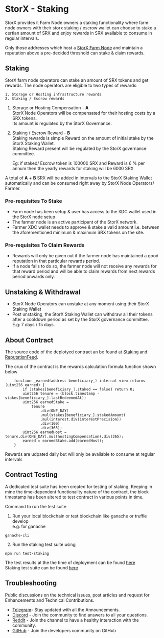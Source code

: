 # StorX - Staking

StorX provides it Farm Node owners a staking functionality where farm node owners with their storx staking / escrow wallet can choose to stake a certian amount of SRX and enjoy rewards in SRX available to consume in regular intervals.

Only those addresses which host a [StorX Farm Node](https://storx.tech/host-node.html) and maintain a reputation above a pre-decided threshold can stake & claim rewards.


## Staking

StorX farm node operators can stake an amount of SRX tokens and get rewards. The node operators are eligible to two types of rewards:

    1. Storage or Hosting infrastructure rewards
    2. Staking / Escrow rewards  

1. Storage or Hosting Compensation - **A**  
    StorX Node Operators will be compensated for their hosting costs by a SRX tokens.  
    Its amount is regulated by the StorX Governance.

2. Staking / Escrow Reward - **B**  
    Staking rewards is simple Reward on the amount of initial stake by the StorX Staking Wallet.  
    Staking Reward present will be regulated by the StorX governance committee.  
      
    Eg: if staked/ Escrow token is 100000 SRX and Reward is 6 % per annum then the yearly rewards for staking will be 6000 SRX

A total of **A** + **B** SRX will be added in intervals to the StorX Staking Wallet automatically and can be consumed right away by StorX Node Operators/ Farmer.  
  
  
  
### Pre-requisites To Stake

 - Farm node has been setup & user has access to the XDC wallet used in the StorX node setup 
 - The farmer node is an active participant of the StorX network. 
 - Farmer XDC wallet needs to approve & stake a valid amount i.e. between the aforementioned minimum & maximum SRX tokens on the site.

### Pre-requisites To Claim Rewards

 - Rewards will only be given out if the farmer node has maintained a good reputation in that particular rewards period.
 - If a node fails to do so, the farmer node will not receive any rewards for that reward period and will be able to claim rewards from next rewards period onwards only.


## Unstaking & Withdrawal

 - StorX Node Operators can unstake at any moment using their StorX Staking Wallet  
 - Post unstaking, the StorX Staking Wallet can withdraw all their tokens after a cooldown period as set by the StorX governance committee.  
 E.g: 7 days / 15 days.


## About Contract

The source code of the deplotyed contract an be found at [Staking](./flats/Staking.flat.sol) and [ReputationFeed](./flats/ReputationFeed.flat.sol).

The crux of the contract is the rewards calculation formula function shown below

```
    function _earned(address beneficiary_) internal view returns (uint256 earned) {
        if (stakes[beneficiary_].staked == false) return 0;
        uint256 tenure = (block.timestamp - stakes[beneficiary_].lastRedeemedAt);
        uint256 earnedStake =
            tenure
                .div(ONE_DAY)
                .mul(stakes[beneficiary_].stakedAmount)
                .mul(interest.div(interestPrecision))
                .div(100)
                .div(365);
        uint256 earnedHost = tenure.div(ONE_DAY).mul(hostingCompensation).div(365);
        earned = earnedStake.add(earnedHost);
    }
```

Rewards are udpated daily but will only be available to consume at regular intervals

## Contract Testing

A dedicated test suite has been created for testing of staking, Keeping in mine the time-dependent functionality nature of the contract, the block timestamp has been altered to test contract in various points in time.

Command to run the test suite:

1. Run your local blockchain or test blockchain like ganache or truffle develop  
e.g: for ganache
```
ganache-cli
```
2. Run the staking test suite using
```
npm run test-staking
```
The test results at the the time of deployment can be found [here](./test-result/staking-test.log)  
Staking test suite can be found [here](./test/Staking) 

## Troubleshooting


Public discussions on the technical issues, post articles and request for Enhancements and Technical Contributions. 

- [Telegram](https://t.me/StorXNetwork)- Stay updated with all the Announcements.
- [Discord](https://discord.gg/ha4Jufj2Nm) - Join the community to find answers to all your questions.
- [Reddit](https://www.reddit.com/r/StorXNetwork) - Join the channel to have a healthy interaction with the community.
- [GitHub](https://github.com/StorXNetwork) - Join the developers community on GitHub